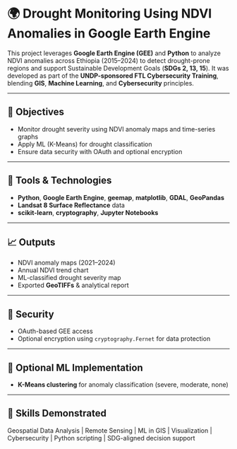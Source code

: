 # 🌍 Drought Monitoring Using NDVI Anomalies in Google Earth Engine

This project leverages **Google Earth Engine (GEE)** and **Python** to analyze NDVI anomalies across Ethiopia (2015–2024) to detect drought-prone regions and support Sustainable Development Goals (**SDGs 2, 13, 15**). It was developed as part of the **UNDP-sponsored FTL Cybersecurity Training**, blending **GIS**, **Machine Learning**, and **Cybersecurity** principles.

---

## 🎯 Objectives
- Monitor drought severity using NDVI anomaly maps and time-series graphs  
- Apply ML (K-Means) for drought classification  
- Ensure data security with OAuth and optional encryption  

---

## 🔧 Tools & Technologies
- **Python**, **Google Earth Engine**, **geemap**, **matplotlib**, **GDAL**, **GeoPandas**  
- **Landsat 8 Surface Reflectance** data  
- **scikit-learn**, **cryptography**, **Jupyter Notebooks**  

---

## 📈 Outputs
- NDVI anomaly maps (2021–2024)  
- Annual NDVI trend chart  
- ML-classified drought severity map  
- Exported **GeoTIFFs** & analytical report  

---

## 🔐 Security
- OAuth-based GEE access  
- Optional encryption using `cryptography.Fernet` for data protection  

---

## 🤖 Optional ML Implementation
- **K-Means clustering** for anomaly classification (severe, moderate, none)  

---

## 🧠 Skills Demonstrated
Geospatial Data Analysis | Remote Sensing | ML in GIS | Visualization | Cybersecurity | Python scripting | SDG-aligned decision support
